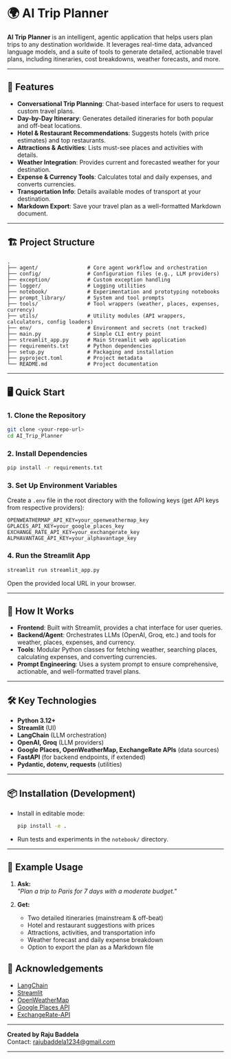 # 🌍 AI Trip Planner

**AI Trip Planner** is an intelligent, agentic application that helps users plan trips to any destination worldwide. It leverages real-time data, advanced language models, and a suite of tools to generate detailed, actionable travel plans, including itineraries, cost breakdowns, weather forecasts, and more.

---

## 🚀 Features

- **Conversational Trip Planning**: Chat-based interface for users to request custom travel plans.
- **Day-by-Day Itinerary**: Generates detailed itineraries for both popular and off-beat locations.
- **Hotel & Restaurant Recommendations**: Suggests hotels (with price estimates) and top restaurants.
- **Attractions & Activities**: Lists must-see places and activities with details.
- **Weather Integration**: Provides current and forecasted weather for your destination.
- **Expense & Currency Tools**: Calculates total and daily expenses, and converts currencies.
- **Transportation Info**: Details available modes of transport at your destination.
- **Markdown Export**: Save your travel plan as a well-formatted Markdown document.

---

## 🏗️ Project Structure

```
.
├── agent/                # Core agent workflow and orchestration
├── config/               # Configuration files (e.g., LLM providers)
├── exception/            # Custom exception handling
├── logger/               # Logging utilities
├── notebook/             # Experimentation and prototyping notebooks
├── prompt_library/       # System and tool prompts
├── tools/                # Tool wrappers (weather, places, expenses, currency)
├── utils/                # Utility modules (API wrappers, calculators, config loaders)
├── env/                  # Environment and secrets (not tracked)
├── main.py               # Simple CLI entry point
├── streamlit_app.py      # Main Streamlit web application
├── requirements.txt      # Python dependencies
├── setup.py              # Packaging and installation
├── pyproject.toml        # Project metadata
└── README.md             # Project documentation
```

---

## 🖥️ Quick Start

### 1. **Clone the Repository**
```bash
git clone <your-repo-url>
cd AI_Trip_Planner
```

### 2. **Install Dependencies**
```bash
pip install -r requirements.txt
```

### 3. **Set Up Environment Variables**
Create a `.env` file in the root directory with the following keys (get API keys from respective providers):

```
OPENWEATHERMAP_API_KEY=your_openweathermap_key
GPLACES_API_KEY=your_google_places_key
EXCHANGE_RATE_API_KEY=your_exchangerate_key
ALPHAVANTAGE_API_KEY=your_alphavantage_key
```

### 4. **Run the Streamlit App**
```bash
streamlit run streamlit_app.py
```
Open the provided local URL in your browser.

---

## 🧠 How It Works

- **Frontend**: Built with Streamlit, provides a chat interface for user queries.
- **Backend/Agent**: Orchestrates LLMs (OpenAI, Groq, etc.) and tools for weather, places, expenses, and currency.
- **Tools**: Modular Python classes for fetching weather, searching places, calculating expenses, and converting currencies.
- **Prompt Engineering**: Uses a system prompt to ensure comprehensive, actionable, and well-formatted travel plans.

---

## 🛠️ Key Technologies

- **Python 3.12+**
- **Streamlit** (UI)
- **LangChain** (LLM orchestration)
- **OpenAI, Groq** (LLM providers)
- **Google Places, OpenWeatherMap, ExchangeRate APIs** (data sources)
- **FastAPI** (for backend endpoints, if extended)
- **Pydantic, dotenv, requests** (utilities)

---

## 📦 Installation (Development)

- Install in editable mode:
  ```bash
  pip install -e .
  ```

- Run tests and experiments in the `notebook/` directory.

---

## 📄 Example Usage

1. **Ask:**  
   _"Plan a trip to Paris for 7 days with a moderate budget."_

2. **Get:**  
   - Two detailed itineraries (mainstream & off-beat)
   - Hotel and restaurant suggestions with prices
   - Attractions, activities, and transportation info
   - Weather forecast and daily expense breakdown
   - Option to export the plan as a Markdown file



## 🙏 Acknowledgements

- [LangChain](https://github.com/langchain-ai/langchain)
- [Streamlit](https://streamlit.io/)
- [OpenWeatherMap](https://openweathermap.org/)
- [Google Places API](https://developers.google.com/maps/documentation/places/web-service/overview)
- [ExchangeRate-API](https://www.exchangerate-api.com/)

---

**Created by Raju Baddela**  
Contact: rajubaddela1234@gmail.com

---
